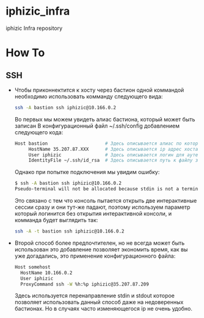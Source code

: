 # iphizic_infra
iphizic Infra repository

# How To

## SSH
 + Чтобы приконнектится к хосту через бастион одной коммандой необходимо использовать 
 комманду следующего вида:
 
    ```bash
    ssh -A bastion ssh iphizic@10.166.0.2 
    ```
      
     Во первых мы можем увидеть алиас бастиона, который может быть записан 
     В конфигурационный файл ~/.ssh/config добавлением следующего кода:
     
     ```bash
     Host bastion                     # Здесь описывается алиас по которому можно обращаться
          HostName 35.207.87.ХХХ      # Здесь описывается ip адрес хоста или его DNS имя
          User iphizic                # Здесь описывается логин для аутентификации
          IdentityFile ~/.ssh/id_rsa  # Здесь описывается путь к файлу закрытого ключа
     ```
     
     Однако при попытке подключения мы увидим ошибку:
     
     ```bash
     $ ssh -A bastion ssh iphizic@10.166.0.2
     Pseudo-terminal will not be allocated because stdin is not a terminal.
     ```
     Это связано с тем что консоль пытается открыть две интерактивные сессии сразу и 
     они тут-же падают, поэтому используем параметр который логинится без открытия 
     интерактивной консоли, и комманда будет выглядить так:
     ```bash
     ssh -A -t bastion ssh iphizic@10.166.0.2 
     ```
 + Второй способ более предпочтителен, но не всегда может быть использован
 это добавление позволяет экономить время, как вы уже догадались, это
 применение конфигурационного файла:
   ```bash
   Host somehost
     HostName 10.166.0.2
     User iphizic
     ProxyCommand ssh -W %h:%p iphizic@35.207.87.209
   ```
   Здесь используется перенаправление stdin и stdout которое позволяет
   использовать данный способ даже на недоверенных бастионах. Но в случаях 
   часто изменяющегося ip не очень удобно.